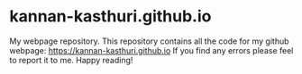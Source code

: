 # kannan-kasthuri.github.io
My webpage repository.
This repository contains all the code for my github webpage: https://kannan-kasthuri.github.io
If you find any errors please feel to report it to me. Happy reading!
